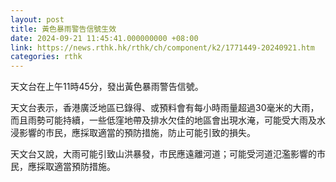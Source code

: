 ```yaml
---
layout: post
title: 黃色暴雨警告信號生效
date: 2024-09-21 11:45:41.000000000 +08:00
link: https://news.rthk.hk/rthk/ch/component/k2/1771449-20240921.htm
categories: rthk
---
```


天文台在上午11時45分，發出黃色暴雨警告信號。

天文台表示，香港廣泛地區已錄得、或預料會有每小時雨量超過30毫米的大雨，而且雨勢可能持續，一些低窪地帶及排水欠佳的地區會出現水淹，可能受大雨及水浸影響的市民，應採取適當的預防措施，防止可能引致的損失。

天文台又說，大雨可能引致山洪暴發，市民應遠離河道；可能受河道氾濫影響的市民，應採取適當預防措施。

